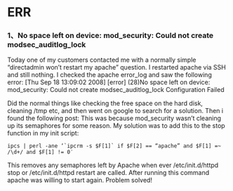 
# ERR 
### 1、No space left on device: mod_security: Could not create modsec_auditlog_lock
Today one of my customers contacted me with a normally simple “directadmin won’t restart my apache” question. I restarted apache via SSH and still nothing. I checked the apache error_log and saw the following error:
[Thu Sep 18 13:09:02 2008] [error] (28)No space left on device: mod_security: Could not create modsec_auditlog_lock
Configuration Failed

Did the normal things like checking the free space on the hard disk, cleaning /tmp etc, and then went on google to search for a solution. Then i found the following post:
This was because mod_security wasn’t cleaning up its semaphores for some reason. My solution was to add this to the stop function in my init script:

    ipcs | perl -ane ‘`ipcrm -s $F[1]` if $F[2] == “apache” and $F[1] =~ /\d+/ and $F[1] != 0′
    
This removes any semaphores left by Apache when ever /etc/init.d/httpd stop or /etc/init.d/httpd restart are called.
After running this command apache was willing to start again. Problem solved!
